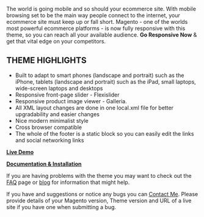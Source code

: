 <p>The world is going mobile and so should your ecommerce site. With mobile browsing set to be the main way people connect to the internet, your ecommerce site must keep up or fall short. Magento - one of the worlds most powerful ecommerce platforms - is now fully responsive with this theme, so you can reach all your available audience. <strong>Go Responsive Now</strong> & get that vital edge on your competitors.</p>
<h2>THEME HIGHLIGHTS</h2>
<ul>
	<li>Built to adapt to smart phones (landscape and portrait) such as the iPhone, tablets (landscape and portrait) such as the iPad, small laptops, wide-screen laptops and desktops</li>
	<li>Responsive front-page slider - Flexislider</li>
	<li>Responsive product image viewer - Galleria.</li>
	<li>All XML layout changes are done in one local.xml file for better upgradability and easier changes</li>
	<li>Nice modern minimalist style</li>
	<li>Cross browser compatible</li>
    <li>The whole of the footer is a static block so you can easily edit the links and social networking links</li>
</ul>
<p><strong><a href="http://respondtheme.com/demo">Live Demo</a></strong></p>
<p><strong><a href="http://respondtheme.com/documentation">Documentation & Installation</a></strong></p>
<p>If you are having problems with the theme you may want to check out the <a href="http://respondtheme.com/faq/">FAQ</a> page or <a href="http://respondtheme.com/blog/">blog</a> for information that might help.</p>
<p>If you have and suggestions or notice any bugs you can <a href="http://respondtheme.com/contact/">Contact Me</a>. Please provide details of your Magento version, Theme version and URL of a live site if you have one when submitting a bug.</p> 